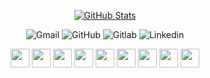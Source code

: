<div align="center">
  
  [![GitHub Stats](https://github-readme-stats.vercel.app/api?username=ahmadi-akbar&show_icons=true&bg_color=30,e96443,904e95&title_color=fff&text_color=fff&icon_color=fff)](https://github.com/ahmadi-akbar)

</div>

<p align="center">
  <a style="text-decoration:none" href="mailto:ahmadi.akbar.1996@gmail.com">
    <img src="https://img.shields.io/badge/-Gmail-ea4335?style=for-the-badge&logo=gmail&logoColor=white" alt="Gmail" />
  </a>
  <a style="text-decoration:none" href="https://github.com/ahmadi-akbar">
    <img src="https://img.shields.io/badge/-GitHub-181717?style=for-the-badge&logo=github&logoColor=white" alt="GitHub" />
  </a>
  <a style="text-decoration:none" href="https://gitlab.com/ahmadi-akbar">
    <img src="https://img.shields.io/badge/-Gitlab-fca121?style=for-the-badge&logo=gitlab&logoColor=white" alt="Gitlab" />
  </a>
  <a style="text-decoration:none" href="https://www.linkedin.com/in/ahmadi-akbar">
    <img src="https://img.shields.io/badge/-Linkedin-0A66C2?style=for-the-badge&logo=linkedin&logoColor=white" alt="Linkedin" />
  </a>
</p>

<p align="center">
  <img height="30" src="https://raw.fastgit.org/devicons/devicon/master/icons/html5/html5-original.svg">
  <img height="30" src="https://raw.fastgit.org/devicons/devicon/master/icons/css3/css3-original.svg">
  <img height="30" src="https://raw.fastgit.org/devicons/devicon/master/icons/javascript/javascript-original.svg">
  <img height="30" src="https://raw.fastgit.org/devicons/devicon/master/icons/typescript/typescript-original.svg">
  <img height="30" src="https://raw.fastgit.org/devicons/devicon/master/icons/react/react-original.svg">
  <img height="30" src="https://raw.fastgit.org/devicons/devicon/master/icons/ubuntu/ubuntu-plain.svg">
  <img height="30" src="https://raw.fastgit.org/devicons/devicon/master/icons/git/git-original.svg">
  <img height="30" src="https://raw.fastgit.org/devicons/devicon/master/icons/vim/vim-plain.svg">
  <img height="30" src="https://raw.fastgit.org/devicons/devicon/master/icons/vscode/vscode-original.svg">
</p>
